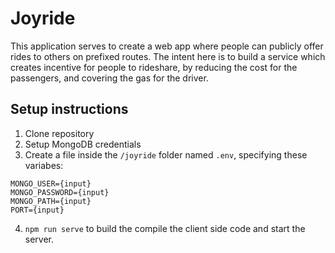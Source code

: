 # Joyride
This application serves to create a web app where people can publicly offer rides to others on prefixed routes. The intent here is to build a service which creates incentive for people to rideshare, by reducing the cost for the passengers, and covering the gas for the driver. 

## Setup instructions
1. Clone repository
2. Setup MongoDB credentials
3. Create a file inside the `/joyride` folder named `.env`, specifying these variabes:
```
MONGO_USER={input}
MONGO_PASSWORD={input}
MONGO_PATH={input}
PORT={input}
``` 
4. `npm run serve` to build the compile the client side code and start the server.